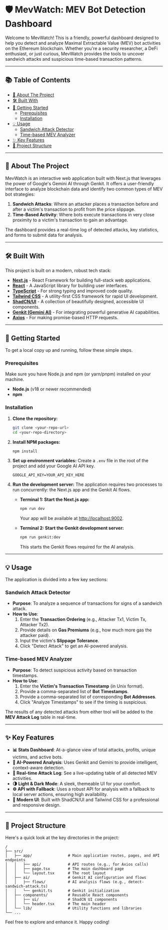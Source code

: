 
# 🛡️ MevWatch: MEV Bot Detection Dashboard

Welcome to MevWatch! This is a friendly, powerful dashboard designed to help you detect and analyze Maximal Extractable Value (MEV) bot activities on the Ethereum blockchain. Whether you're a security researcher, a DeFi enthusiast, or just curious, MevWatch provides the tools to uncover sandwich attacks and suspicious time-based transaction patterns.

***

## 📚 Table of Contents

- [📍 About The Project](#-about-the-project)
- [🛠️ Built With](#️-built-with)
- [🚀 Getting Started](#-getting-started)
  - [Prerequisites](#prerequisites)
  - [Installation](#installation)
- [💡 Usage](#-usage)
  - [Sandwich Attack Detector](#sandwich-attack-detector)
  - [Time-based MEV Analyzer](#time-based-mev-analyzer)
- [✨ Key Features](#-key-features)
- [📂 Project Structure](#-project-structure)

***

## 📍 About The Project

MevWatch is an interactive web application built with Next.js that leverages the power of Google's Gemini AI through Genkit. It offers a user-friendly interface to analyze blockchain data and identify two common types of MEV bot strategies:

1.  **Sandwich Attacks**: Where an attacker places a transaction before and after a victim's transaction to profit from the price slippage.
2.  **Time-Based Activity**: Where bots execute transactions in very close proximity to a victim's transaction to gain an advantage.

The dashboard provides a real-time log of detected attacks, key statistics, and forms to submit data for analysis.

***

## 🛠️ Built With

This project is built on a modern, robust tech stack:

- [**Next.js**](https://nextjs.org/) - React Framework for building full-stack web applications.
- [**React**](https://reactjs.org/) - A JavaScript library for building user interfaces.
- [**TypeScript**](https://www.typescriptlang.org/) - For strong typing and improved code quality.
- [**Tailwind CSS**](https://tailwindcss.com/) - A utility-first CSS framework for rapid UI development.
- [**ShadCN/UI**](https://ui.shadcn.com/) - A collection of beautifully designed, accessible UI components.
- [**Genkit (Gemini AI)**](https://firebase.google.com/docs/genkit) - For integrating powerful generative AI capabilities.
- [**Axios**](https://axios-http.com/) - For making promise-based HTTP requests.

***

## 🚀 Getting Started

To get a local copy up and running, follow these simple steps.

### Prerequisites

Make sure you have Node.js and npm (or yarn/pnpm) installed on your machine.

- **Node.js** (v18 or newer recommended)
- **npm**

### Installation

1.  **Clone the repository:**
    ```sh
    git clone <your-repo-url>
    cd <your-repo-directory>
    ```

2.  **Install NPM packages:**
    ```sh
    npm install
    ```

3.  **Set up environment variables:**
    Create a `.env` file in the root of the project and add your Google AI API key.
    ```env
    GOOGLE_API_KEY=YOUR_API_KEY_HERE
    ```

4.  **Run the development server:**
    The application requires two processes to run concurrently: the Next.js app and the Genkit AI flows.

    - **Terminal 1: Start the Next.js app:**
      ```sh
      npm run dev
      ```
      Your app will be available at [http://localhost:9002](http://localhost:9002).

    - **Terminal 2: Start the Genkit development server:**
      ```sh
      npm run genkit:dev
      ```
      This starts the Genkit flows required for the AI analysis.

***

## 💡 Usage

The application is divided into a few key sections:

### Sandwich Attack Detector

- **Purpose**: To analyze a sequence of transactions for signs of a sandwich attack.
- **How to Use**:
  1.  Enter the **Transaction Ordering** (e.g., Attacker Tx1, Victim Tx, Attacker Tx2).
  2.  Provide details on **Gas Premiums** (e.g., how much more gas the attacker paid).
  3.  Input the victim's **Slippage Tolerance**.
  4.  Click "Detect Attack" to get an AI-powered analysis.

### Time-based MEV Analyzer

- **Purpose**: To detect suspicious activity based on transaction timestamps.
- **How to Use**:
  1.  Enter the **Victim's Transaction Timestamp** (in Unix format).
  2.  Provide a comma-separated list of **Bot Timestamps**.
  3.  Provide a comma-separated list of corresponding **Bot Addresses**.
  4.  Click "Analyze Timestamps" to see if the timing is suspicious.

The results of any detected attacks from either tool will be added to the **MEV Attack Log** table in real-time.

***

## ✨ Key Features

- **📊 Stats Dashboard**: At-a-glance view of total attacks, profits, unique victims, and active bots.
- **🤖 AI-Powered Analysis**: Uses Genkit and Gemini to provide intelligent, context-aware detection.
- **📝 Real-time Attack Log**: See a live-updating table of all detected MEV activities.
- **🌗 Light & Dark Mode**: A sleek, themeable UI for your comfort.
- **⚙️ API with Fallback**: Uses a robust API for analysis with a fallback to local server actions, ensuring high availability.
- **💅 Modern UI**: Built with ShadCN/UI and Tailwind CSS for a professional and responsive design.

***

## 📂 Project Structure

Here's a quick look at the key directories in the project:

```
/
├── src/
│   ├── app/                # Main application routes, pages, and API endpoints
│   │   ├── api/            # API routes (e.g., for Axios calls)
│   │   ├── page.tsx        # The main dashboard page
│   │   └── layout.tsx      # The root layout
│   ├── ai/                 # Genkit AI configuration and flows
│   │   ├── flows/          # AI analysis flows (e.g., detect-sandwich-attack.ts)
│   │   └── genkit.ts       # Genkit initialization
│   ├── components/         # Reusable React components
│   │   ├── ui/             # ShadCN UI components
│   │   └── header.tsx      # The main header
│   └── lib/                # Utility functions and libraries
└── ...
```

Feel free to explore and enhance it. Happy coding!

